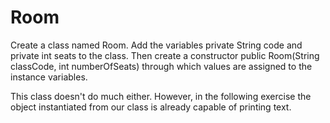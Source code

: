 
# Room

Create a class named Room. Add the variables private String code and private int seats to the class. Then create a constructor public Room(String classCode, int numberOfSeats) through which values are assigned to the instance variables.

This class doesn't do much either. However, in the following exercise the object instantiated from our class is already capable of printing text.

